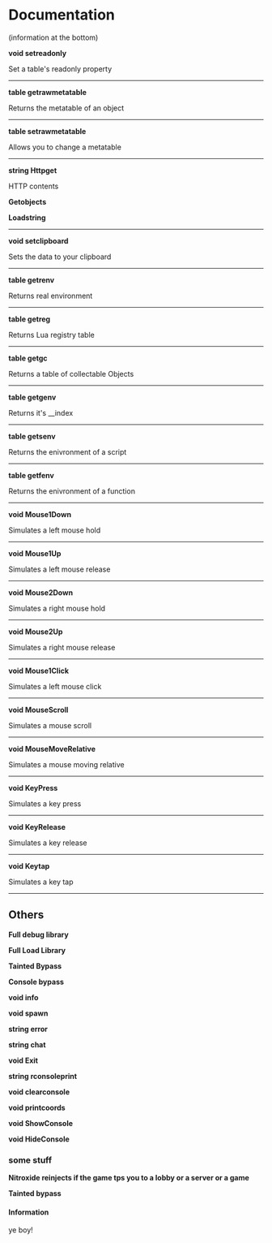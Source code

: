 # Documentation

(information at the bottom)

**void setreadonly**

Set a table's readonly property

-------------------------------

**table getrawmetatable**

Returns the metatable of an object

-------------------------------


**table setrawmetatable**

Allows you to change a metatable

-------------------------------

**string Httpget**

HTTP contents

 **Getobjects**
 
 
 **Loadstring**

-------------------------------

**void setclipboard**

Sets the data to your clipboard

-------------------------------

**table getrenv**

Returns real environment

-------------------------------

**table getreg**

Returns Lua registry table

-------------------------------

**table getgc**

Returns a table of collectable Objects

-------------------------------

**table getgenv**

Returns it's __index

-------------------------------

**table getsenv**

Returns the enivronment of a script

-------------------------------

**table getfenv**

Returns the enivronment of a function

-------------------------------

**void Mouse1Down**

Simulates a left mouse hold

-------------------------------

**void Mouse1Up**

Simulates a left mouse release

-------------------------------

**void Mouse2Down**

Simulates a right mouse hold

-------------------------------

**void Mouse2Up**

Simulates a right mouse release

-------------------------------


**void Mouse1Click**

Simulates a left mouse click

-------------------------------

**void MouseScroll**

Simulates a mouse scroll

-------------------------------

**void MouseMoveRelative**

Simulates a mouse moving relative

-------------------------------

**void KeyPress**

Simulates a key press

-------------------------------

**void KeyRelease**

Simulates a key release

-------------------------------


**void Keytap**

Simulates a key tap

-------------------------------

## Others

**Full debug library**

**Full Load Library**

**Tainted Bypass**

**Console bypass**

**void info**

**void spawn**

**string error**

**string chat**

**void Exit**

**string rconsoleprint**

**void clearconsole**

**void printcoords**

**void ShowConsole**


**void HideConsole**


### some stuff

**Nitroxide reinjects if the game tps you to a lobby or a server or a game**

**Tainted bypass**



#### Information

ye boy!
